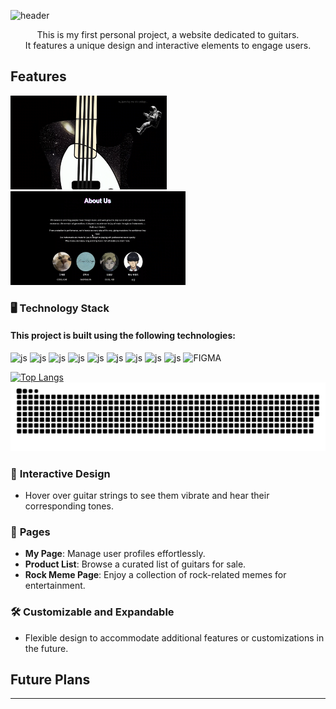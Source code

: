 ![header](https://capsule-render.vercel.app/api?type=venom&color=100:a82da8&height=300&section=header&text=Guitar%20Websites&fontSize=50&fontColor=ffffff&animation=twinkling&stroke=F5A9F2&strokeWidth=1)

<p align="center">This is my first personal project, a website dedicated to guitars.<br>It features a unique design and interactive elements to engage users.<br></p>


## Features

<img src="main.png" alt="Guitar Image" width="250" height="150"> <img src="aboutus.png" alt="Guitar Image" width="280" height="150"> 

### 🖥️ **Technology Stack**
#### This project is built using the following technologies:<br>

![js](https://img.shields.io/badge/Python-14354C?style=for-the-badge&logo=python&logoColor=white)
![js](https://img.shields.io/badge/HTML-239120?style=for-the-badge&logo=html5&logoColor=white)
![js](https://img.shields.io/badge/Bootstrap-563D7C?style=for-the-badge&logo=bootstrap&logoColor=white)
![js](https://img.shields.io/badge/Flask-000000?style=for-the-badge&logo=flask&logoColor=white)
![js](https://img.shields.io/badge/MySQL-00000F?style=for-the-badge&logo=mysql&logoColor=white)
![js](https://img.shields.io/badge/SQLite-07405E?style=for-the-badge&logo=sqlite&logoColor=white)
![js](https://img.shields.io/badge/Amazon_AWS-FF9900?style=for-the-badge&logo=amazonaws&logoColor=white)
![js](https://img.shields.io/badge/CSS-239120?&style=for-the-badge&logo=css3&logoColor=white)
![js](https://img.shields.io/badge/JavaScript-F7DF1E?style=for-the-badge&logo=JavaScript&logoColor=white)
![FIGMA](https://img.shields.io/badge/FIGMA-black?style=flat-square&logo=figma&logoColor=red&logoWidth=12)

[![Top Langs](https://github-readme-stats.vercel.app/api/top-langs/?username=yejinkyo)](https://github.com/anuraghazra/github-readme-stats)
![snake gif](https://github.com/yejinkyo/yejinkyo/blob/output/github-contribution-grid-snake.svg)



### 🎸 **Interactive Design**
- Hover over guitar strings to see them vibrate and hear their corresponding tones.

### 📄 **Pages**
- **My Page**: Manage user profiles effortlessly.
- **Product List**: Browse a curated list of guitars for sale.
- **Rock Meme Page**: Enjoy a collection of rock-related memes for entertainment.

### 🛠️ **Customizable and Expandable**
- Flexible design to accommodate additional features or customizations in the future.

## Future Plans

---
